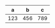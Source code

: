 <table>
  <thead>
    <tr>
      <th>a</th>
      <th>b</th>
      <th>c</th>
    </tr>
  </thead>
  <tbody>
    <tr>
      <td>123</td>
      <td>456</td>
      <td>789</td>
    </tr>
  </tbody>
</table>
